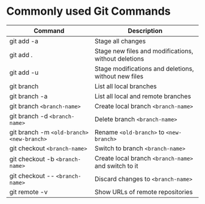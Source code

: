 # Commonly used Git Commands

| Command                                     | Description                                          |
| ------------------------------------------- | ---------------------------------------------------- |
| git add -a                                  | Stage all changes                                    |
| git add .                                   | Stage new files and modifications, without deletions |
| git add -u                                  | Stage modifications and deletions, without new files |
| git branch                                  | List all local branches                              |
| git branch -a                               | List all local and remote branches                   |
| git branch `<branch-name>`                  | Create local branch `<branch-name>`                  |
| git branch -d `<branch-name>`               | Delete branch `<branch-name>`                        |
| git branch -m `<old-branch>` `<new-branch>` | Rename `<old-branch>` to `<new-branch>`              |
| git checkout `<branch-name>`                | Switch to branch `<branch-name>`                     |
| git checkout -b `<branch-name>`             | Create local branch `<branch-name>` and switch to it |
| git checkout -- `<branch-name>`             | Discard changes to `<branch-name>`                   |
| git remote -v                               | Show URLs of remote repositories                     |
